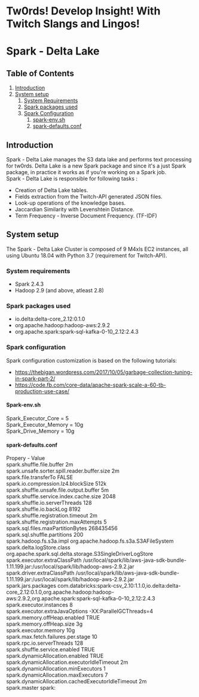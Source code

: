 # Tw0rds! Develop Insight! With Twitch Slangs and Lingos!
# Spark - Delta Lake

## Table of Contents
1. [Introduction](README.md#introduction)
1. [System setup](README.md#Potential-areas-for-extensions)
   1. [System Requirements](README.md#System-components-in-detail)
   2. [Spark packages used](README.md#System-components-in-detail)
   3. [Spark Configuration](README.md#System-components-in-detail)
      1. [spark-env.sh](README.md#System-components-in-detail)
      2. [spark-defaults.conf](README.md#System-components-in-detail)

## Introduction  
Spark - Delta Lake manages the S3 data lake and performs text processing for tw0rds. Delta Lake is a new Spark package and since it's a just Spark package, in practice it works as if you're working on a Spark job.   
Spark - Delta Lake is responsible for following tasks :  
* Creation of Delta Lake tables.  
* Fields extraction from the Twitch-API generated JSON files.  
* Look-up operations of the knowledge bases.  
* Jaccardian Similarity with Levenshtein Distance.  
* Term Frequency - Inverse Document Frequency. (TF-IDF)

## System setup
The Spark - Delta Lake Cluster is composed of 9 M4xls EC2 instances, all using Ubuntu 18.04 with Python 3.7 (requirement for Twitch-API).

### System requirements
* Spark 2.4.3  
* Hadoop 2.9 (and above, atleast 2.8)
  
### Spark packages used
* io.delta:delta-core_2.12:0.1.0
* org.apache.hadoop:hadoop-aws:2.9.2
* org.apache.spark:spark-sql-kafka-0-10_2.12:2.4.3

### Spark configuration  
Spark configuration customization is based on the following tutorials:
* https://thebigan.wordpress.com/2017/10/05/garbage-collection-tuning-in-spark-part-2/
* https://code.fb.com/core-data/apache-spark-scale-a-60-tb-production-use-case/

#### Spark-env.sh
Spark_Executor_Core = 5  
Spark_Executor_Memory = 10g  
Spark_Drive_Memory = 10g  

####  spark-defaults.conf
Propery - Value  
spark.shuffle.file.buffer	2m  
spark.unsafe.sorter.spill.reader.buffer.size	2m  
spark.file.transferTo	FALSE  
spark.io.compression.lz4.blockSize 512k  
spark.shuffle.unsafe.file.output.buffer	5m  
spark.shuffle.service.index.cache.size	2048  
spark.shuffle.io.serverThreads	128  
spark.shuffle.io.backLog	8192  
spark.shuffle.registration.timeout	2m  
spark.shuffle.registration.maxAttempts	5  
spark.sql.files.maxPartitionBytes	268435456  
spark.sql.shuffle.partitions	200  
spark.hadoop.fs.s3a.impl	org.apache.hadoop.fs.s3a.S3AFileSystem  
spark.delta.logStore.class	org.apache.spark.sql.delta.storage.S3SingleDriverLogStore  
spark.executor.extraClassPath	/usr/local/spark/lib/aws-java-sdk-bundle-1.11.199.jar:/usr/local/spark/lib/hadoop-aws-2.9.2.jar  
spark.driver.extraClassPath	/usr/local/spark/lib/aws-java-sdk-bundle-1.11.199.jar:/usr/local/spark/lib/hadoop-aws-2.9.2.jar  
spark.jars.packages	com.databricks:spark-csv_2.10:1.1.0,io.delta:delta-core_2.12:0.1.0,org.apache.hadoop:hadoop-aws:2.9.2,org.apache.spark:spark-sql-kafka-0-10_2.12:2.4.3  
spark.executor.instances	8  
spark.executor.extraJavaOptions	-XX:ParallelGCThreads=4  
spark.memory.offHeap.enabled	TRUE  
spark.memory.offHeap.size	3g  
spark.executor.memory	10g  
spark.max.fetch.failures.per.stage	10  
spark.rpc.io.serverThreads	128  
spark.shuffle.service.enabled	TRUE  
spark.dynamicAllocation.enabled	TRUE  
spark.dynamicAllocation.executorIdleTimeout	2m  
spark.dynamicAllocation.minExecutors	1  
spark.dynamicAllocation.maxExecutors	7  
spark.dynamicAllocation.cachedExecutorIdleTimeout	2m  
spark.master	spark:<ip address>
